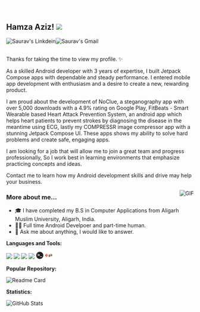 <!-- ### Hi there, It's Hamza 👋

<!--

**hamzaazizofficial/hamzaazizofficial** is a ✨ _special_ ✨ repository because its `README.md` (this file) appears on your GitHub profile.

Here are some ideas to get you started:
- 🔭 I’m currently working on ...
- 🌱 I’m currently learning ...
- 👯 I’m looking to collaborate on ...
- 🤔 I’m looking for help with ...
- 💬 Ask me about ...
- 📫 How to reach me: ...
- 😄 Pronouns: ...
- ⚡ Fun fact: ...

- Pronouns: **Pro/grammer**
- How to reach me: hamzaabdulaziz786@gmail.com

<!--![GitHub Stats](https://github-readme-stats.vercel.app/api?username=hamzaazizofficial&theme=radical&count_private=true) -->


<!-- ![Top Langs](https://github-readme-stats.vercel.app/api/top-langs/?username=hamzaazizofficial&theme=radical&layout=compact) 


[![Readme Card](https://github-readme-stats.vercel.app/api/pin/?username=hamzaazizofficial&repo=WallPap&theme=radical)](https://github.com/hamzaazizofficial/WallPap) -->


![](https://github.com/Akash-Salvi/Akash-Salvi/blob/master/Hello(1).gif)
## Hamza Aziz! <img src="https://raw.githubusercontent.com/iampavangandhi/iampavangandhi/master/gifs/Hi.gif" width="30px"></h2>
<a href="www.linkedin.com/in/hamza-aziz-454804193">
  <img align="left" alt="Saurav's Linkdein" img src=https://img.shields.io/badge/linkedin-%231E77B5.svg?&style=for-the-badge&logo=linkedin&logoColor=white style="margin-bottom: 5px;" />
</a>
<a href="mailto:hamzaabdulaziz786@gmail.com">
  <img align="left" alt="Saurav's Gmail" img src=https://img.shields.io/badge/gmail-%23EA4335?&style=for-the-badge&logo=gmail&logoColor=white style="margin-bottom: 5px;" />
</a>
<br />
<br />

Thanks for taking the time to view my profile. ✨

As a skilled Android developer with 3 years of expertise, I built Jetpack Compose apps with dependable and steady performance. I entered mobile app development with enthusiasm and a desire to create a new, rewarding product.

I am proud about the development of NoClue, a steganography app with over 5,000 downloads with a 4.9% rating on Google Play, FitBeats - Smart Wearable based Heart Attack Prevention System, an android app which helps heart patients to prevent strokes by diagnosing the disease in the meantime using ECG, lastly my COMPRESSR image compressor app with a stunning Jetpack Compose UI. These apps shows my ability to solve hard problems and create safe, engaging apps.

I am looking for a job that will allow me to join a great team and progress professionally, So I work best in learning environments that emphasize practicing concepts and ideas.

Contact me to learn how my Android development skills and drive may help your business.


  <img align="right" alt="GIF" src="https://media.giphy.com/media/iIqmM5tTjmpOB9mpbn/giphy.gif" />


### More about me...

- 🎓 I have completed my B.S in Computer Applications from Aligarh Muslim University, Aligarh, India. 
- 👨‍🏫 Full time Android Develpoer and part-time human.
- 💬 Ask me about anything, I would like to answer.

**Languages and Tools:**  

<code><img height="20" src="https://cdn.svgporn.com/logos/java.svg"></code>
<code><img height="20" src="https://cdn.svgporn.com/logos/python.svg"></code>
<code><img height="20" src="https://cdn.svgporn.com/logos/intellij-idea.svg"></code>
<code><img height="20" src="https://cdn.svgporn.com/logos/pycharm.svg"></code>
<code><img height="20" src="https://raw.githubusercontent.com/github/explore/80688e429a7d4ef2fca1e82350fe8e3517d3494d/topics/terminal/terminal.png"></code>
<code><img height="20" src="https://raw.githubusercontent.com/github/explore/80688e429a7d4ef2fca1e82350fe8e3517d3494d/topics/git/git.png"></code>

**Popular Repository:**

![Readme Card](https://github-readme-stats.vercel.app/api/pin/?username=hamzaazizofficial&repo=WallPap&theme=radical)

**Statistics:**

![GitHub Stats](https://github-readme-stats.vercel.app/api?username=hamzaazizofficial&theme=radical&count_private=true) 





